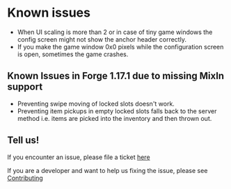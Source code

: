 # Known issues

- When UI scaling is more than 2 or in case of tiny game windows the config screen might not show the anchor header correctly.
- If you make the game window 0x0 pixels while the configuration screen is open, sometimes the game crashes.

## Known Issues in Forge 1.17.1 due to missing MixIn support

- Preventing swipe moving of locked slots doesn't work.
- Preventing item pickups in empty locked slots falls back to the server method i.e. items are picked into the inventory and then thrown out.

## Tell us!

If you encounter an issue, please file a ticket [here](https://github.com/blackd/Inventory-Profiles/issues)

If you are a developer and want to help us fixing the issue, please see [Contributing](../contributing/index.md)
